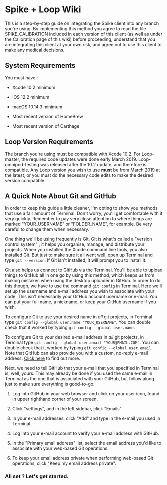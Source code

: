 # Spike + Loop Wiki

This is a step-by-step guide on integrating the Spike client into any branch you're using. By implementing this method you agree to read the file SPIKE_CALIBRATION included in each version of this client (as well as under the Calibration page of this wiki) before proceeding, understand that you are integrating this client at your own risk, and agree not to use this client to make any medical decisions.

## System Requirements
You must have :

* Xcode 10.2 minimum

* iOS 12.2 minimum

* macOS 10.14.3 minimum

* Most recent version of HomeBrew

* Most recent version of Carthage

## Loop Version Requirements
The branch you're using must be compatible with Xcode 10.2. For Loop-master, the required code updates were done early March 2019. Loop-omnipod-testing was released after the 10.2 update, and therefore is compatible. Any Loop version you wish to use **must** be from March 2019 at the latest, or you must do the necessary code edits to make the desired version compatible.

## A Quick Note About Git and GitHub
In order to keep this guide a little cleaner, I'm opting to show you methods that use a fair amount of Terminal. Don't worry, you'll get comfortable with it very quickly. Remember to pay very close attention to where things are marked "YOUR_USERNAME" or "FOLDER_NAME", for example. Be very careful to change them when necessary.

One thing we'll be using frequently is Git. Git is what's called a "version control system" ; it helps you organise, manage, and distribute your projects. When you installed the Xcode command line tools, you also installed Git. But just to make sure it all went well, open up Terminal and type `git --version`. If Git isn't installed, it will prompt you to install it.

Git also helps us connect to GitHub via the Terminal. You'll be able to upload things to GitHub all in one go by using this method, which keeps us from making mistakes when using the desktop uploader in GitHub. In order to do this though, we have to use the command `git config` in Terminal. Here we'll set up the username and e-mail address you wish to associate with your code. This isn't necessarily your GitHub account username or e-mail. You can put your full name, a nickname, or keep your GitHub username if you wish.

To configure Git to use your desired name in *all* git projects, in Terminal type `git config --global user.name "YOUR_USERNAME"`. You can double check that it worked by typing `git config --global user.name`.

To configure Git to your desired e-mail address in *all* git projects, in Terminal type `git config --global user.email "YOUR@EMAIL.COM"`. You can double check that it worked by typing `git config --global user.email`. Note that GitHub can also provide you with a custom, no-reply e-mail address. [Click here](https://help.github.com/en/articles/setting-your-commit-email-address-on-github) to find out more.

Next, we need to tell GitHub that your e-mail that you specified in Terminal is, well, yours. This may already be done if you used the same e-mail in Terminal as the one that is associated with your GitHub, but follow along just to make sure everything is good-to-go.

1. Log into GitHub in your web browser and click on your user icon, found in upper righthand corner of your screen.

2. Click "settings", and in the left sidebar, click "Emails".

3. In your e-mail addresses, click "Add" and type in the e-mail you used in Terminal.

4. Log into your e-mail account to verify your e-mail address with GitHub.

5. In the "Primary email address" list, select the email address you'd like to associate with your web-based Git operations.

6. To keep your email address private when performing web-based Git operations, click "Keep my email address private".


### All set ? Let's get started.
